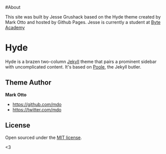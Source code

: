 #About

This site was built by Jesse Grushack based on the Hyde theme created by Mark Otto and hosted by Github Pages. Jesse is currently a student at [Byte Academy](http://byteacademy.co) 
# Hyde

Hyde is a brazen two-column [Jekyll](http://jekyllrb.com) theme that pairs a prominent sidebar with uncomplicated content. It's based on [Poole](http://getpoole.com), the Jekyll butler.

## Theme Author

**Mark Otto**
- <https://github.com/mdo>
- <https://twitter.com/mdo>


## License

Open sourced under the [MIT license](LICENSE.md).

<3
